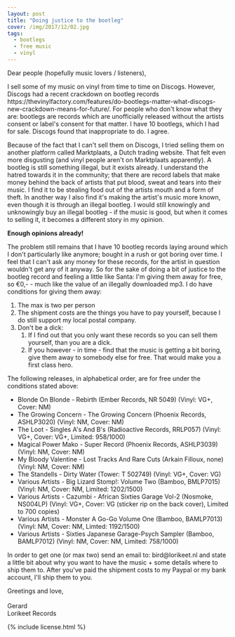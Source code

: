 ```yaml
---
layout: post
title: "Doing justice to the bootleg"
cover: /img/2017/12/02.jpg
tags:
  - bootlegs
  - free music
  - vinyl
---
```


<p>Dear people (hopefully music lovers / listeners),</p>

<p>
  I sell some of my music on vinyl from time to time on Discogs.
  However, Discogs had a recent crackdown on bootleg records
  <sr>https://thevinylfactory.com/features/do-bootlegs-matter-what-discogs-new-crackdown-means-for-future/</sr>.
  For people who don't know what they are: bootlegs are records
  which are unofficially released without the artists consent or
  label's consent for that matter. I have 10 bootlegs, which I had
  for sale. Discogs found that inappropriate to do. I agree.
</p>

<p>
  Because of the fact that I can't sell them on Discogs, I tried
  selling them on another platform called Marktplaats, a Dutch
  trading website. That felt even more disgusting (and vinyl people
  aren't on Marktplaats apparently). A bootleg is still something
  illegal, but it exists already. I understand the hatred
  towards it in the community; that there are record labels that make
  money behind the back of artists that put blood, sweat and tears
  into their music. I find it to be stealing food out of the artists
  mouth and a form of theft. In another way I also find it's making
  the artist's music more known, even though it is through an illegal
  bootleg. I would still knowingly and unknowingly buy an illegal
  bootleg - if the music is good, but when it comes to selling it, it
  becomes a different story in my opinion.
</p>

<strong>Enough opinions already!</strong>

<p>
  The problem still remains that I have 10 bootleg records laying
  around which I don't particularly like anymore; bought in a rush or
  got boring over time. I feel that I can't ask any money for
  these records, for the artist in question wouldn't get any of it
  anyway. So for the sake of doing a bit of justice to the bootleg
  record and feeling a little like Santa: I'm giving them away for free,
  so €0,- - much like the value of an illegally downloaded mp3. I do
  have conditions for giving them away:
</p>

<p>
  <ol>
    <li>
      The max is two per person
    </li>
    <li>
      The shipment costs are the things you have to pay yourself,
      because I do still support my local postal company.
    </li>
    <li>Don't be a dick:
      <ol>
        <li>
          If I find out that you only want these records so you can sell them yourself,
          than you are a dick.
        </li>
        <li>
          If you however - in time - find that the music is getting a bit
          boring, give them away to somebody else for free. That would
          make you a first class hero.
        </li>
      </ol>
    </li>
  </ol>
</p>

<p>
  The following releases, in alphabetical order, are for free under the
  conditions stated above:

  <ul>
    <li>
      Blonde On Blonde - Rebirth
      <span class="extra">(Ember Records, NR 5049) (Vinyl: VG+, Cover: NM)</span>
    </li>
    <li>
      The Growing Concern - The Growing Concern
      <span class="extra">(Phoenix Records, ASHLP3020) (Vinyl: NM, Cover: NM)</span>
    </li>
    <li>
      The Loot - Singles A's And B's
      <span class="extra">(Radioactive Records, RRLP057) (Vinyl: VG+, Cover: VG+, Limited: 958/1000)</span>
    </li>
    <li>
      Magical Power Mako - Super Record
      <span class="extra">(Phoenix Records, ASHLP3039) (Vinyl: NM, Cover: NM)</span>
    </li>
    <li>
      My Bloody Valentine - Lost Tracks And Rare Cuts
      <span class="extra">(Arkain Filloux, none) (Vinyl: NM, Cover: NM)</span>
    </li>
    <li>
      The Standells - Dirty Water
      <span class="extra">(Tower: T 502749) (Vinyl: VG+, Cover: VG)</span>
    </li>
    <li>
      Various Artists - Big Lizard Stomp!: Volume Two
      <span class="extra">(Bamboo, BMLP7015) (Vinyl: NM, Cover: NM, Limited: 1202/1500)</span>
    </li>
    <li>
      Various Artists - Cazumbi - African Sixties Garage Vol-2
      <span class="extra">(Nosmoke, NS004LP) (Vinyl: VG+, Cover: VG (sticker rip on the back cover), Limited to 700 copies)</span>
    </li>
    <li>
      Various Artists - Monster A Go-Go Volume One
      <span class="extra">(Bamboo, BAMLP7013) (Vinyl: NM, Cover: NM, Limted: 1192/1500)</span>
    </li>
    <li>
      Various Artists - Sixties Japanese Garage-Psych Sampler
      <span class="extra">(Bamboo, BAMLP7012) (Vinyl: NM, Cover: NM, Limited: 758/1000)</span>
    </li>
  </ul>
</p>

<p>
  In order to get one (or max two) send an email to: bird@lorikeet.nl and state a little bit about why you want to
  have the music + some details where to ship them to. After you've paid the shipment costs to my Paypal or my bank
  account, I'll ship them to you.
</p>
<p>
  Greetings and love,
  <br/>
  <br/>
  Gerard<br/>
  Lorikeet Records
</p>

{% include license.html %}
